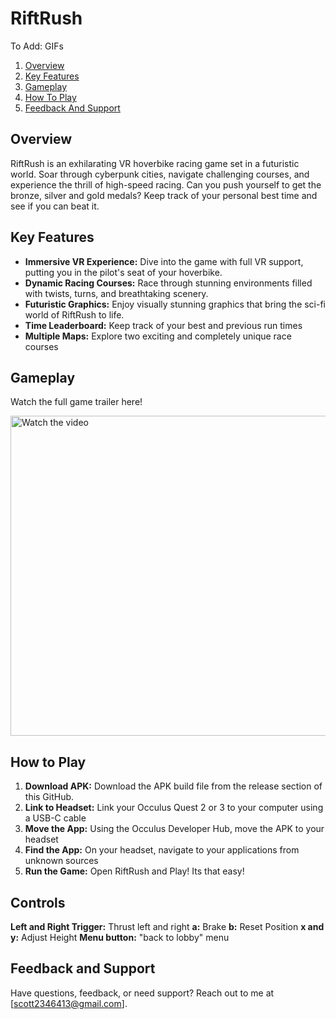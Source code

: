 # RiftRush

To Add: GIFs

1. [Overview](#overview)
2. [Key Features](#key-features)
3. [Gameplay](#gameplay)
4. [How To Play](#how-to-play)
5. [Feedback And Support](#feedback-and-support)

## Overview

RiftRush is an exhilarating VR hoverbike racing game set in a futuristic world. Soar through cyberpunk cities, navigate challenging courses, and experience the thrill of high-speed racing.
Can you push yourself to get the bronze, silver and gold medals? Keep track of your personal best time and see if you can beat it.

## Key Features

- **Immersive VR Experience:** Dive into the game with full VR support, putting you in the pilot's seat of your hoverbike.
- **Dynamic Racing Courses:** Race through stunning environments filled with twists, turns, and breathtaking scenery.
- **Futuristic Graphics:** Enjoy visually stunning graphics that bring the sci-fi world of RiftRush to life.
- **Time Leaderboard:** Keep track of your best and previous run times
- **Multiple Maps:** Explore two exciting and completely unique race courses

## Gameplay
Watch the full game trailer here!

<a href="https://youtu.be/JH_ClvE67l8" target="_blank">
  <img src="https://img.youtube.com/vi/JH_ClvE67l8/maxresdefault.jpg" alt="Watch the video" width="512">
</a>

## How to Play

1. **Download APK:** Download the APK build file from the release section of this GitHub.
2. **Link to Headset:** Link your Occulus Quest 2 or 3 to your computer using a USB-C cable
3. **Move the App:** Using the Occulus Developer Hub, move the APK to your headset
4. **Find the App:** On your headset, navigate to your applications from unknown sources
5. **Run the Game:** Open RiftRush and Play! Its that easy!

## Controls
**Left and Right Trigger:** Thrust left and right
**a:** Brake
**b:** Reset Position
**x and y:** Adjust Height
**Menu button:** "back to lobby" menu

## Feedback and Support

Have questions, feedback, or need support? Reach out to me at [scott2346413@gmail.com].

